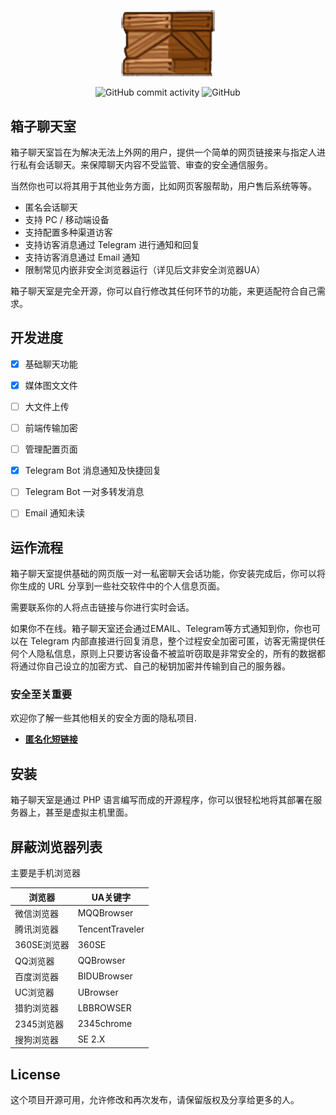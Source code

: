 <p align="center"><a href="https://laravel.com" target="_blank"><img src="box2.png" width="150"></a></p>

<p align="center">
<img alt="GitHub commit activity" src="https://img.shields.io/github/commit-activity/m/ellermister/box-chat">
<img alt="GitHub" src="https://img.shields.io/github/license/ellermister/box-chat">
</p>


## 箱子聊天室

箱子聊天室旨在为解决无法上外网的用户，提供一个简单的网页链接来与指定人进行私有会话聊天。来保障聊天内容不受监管、审查的安全通信服务。

当然你也可以将其用于其他业务方面，比如网页客服帮助，用户售后系统等等。

- 匿名会话聊天
- 支持 PC / 移动端设备
- 支持配置多种渠道访客
- 支持访客消息通过 Telegram 进行通知和回复
- 支持访客消息通过 Email 通知 
- 限制常见内嵌非安全浏览器运行（详见后文非安全浏览器UA）

箱子聊天室是完全开源，你可以自行修改其任何环节的功能，来更适配符合自己需求。

## 开发进度

- [x] 基础聊天功能
- [x] 媒体图文文件
- [ ] 大文件上传
- [ ] 前端传输加密
- [ ] 管理配置页面
- [x] Telegram Bot 消息通知及快捷回复
- [ ] Telegram Bot 一对多转发消息
- [ ] Email 通知未读



## 运作流程

箱子聊天室提供基础的网页版一对一私密聊天会话功能，你安装完成后，你可以将你生成的 URL 分享到一些社交软件中的个人信息页面。

需要联系你的人将点击链接与你进行实时会话。

如果你不在线。箱子聊天室还会通过EMAIL、Telegram等方式通知到你，你也可以在 Telegram 内部直接进行回复消息，整个过程安全加密可匿，访客无需提供任何个人隐私信息，原则上只要访客设备不被监听窃取是非常安全的，所有的数据都将通过你自己设立的加密方式、自己的秘钥加密并传输到自己的服务器。

### 安全至关重要

欢迎你了解一些其他相关的安全方面的隐私项目.

- **[匿名化短链接 ](https://x007.in/)**

## 安装

箱子聊天室是通过 PHP 语言编写而成的开源程序，你可以很轻松地将其部署在服务器上，甚至是虚拟主机里面。

## 屏蔽浏览器列表

主要是手机浏览器

| 浏览器      | UA关键字        |
| ----------- | --------------- |
| 微信浏览器  | MQQBrowser      |
| 腾讯浏览器  | TencentTraveler |
| 360SE浏览器 | 360SE           |
| QQ浏览器    | QQBrowser       |
| 百度浏览器  | BIDUBrowser     |
| UC浏览器    | UBrowser        |
| 猎豹浏览器  | LBBROWSER       |
| 2345浏览器  | 2345chrome      |
| 搜狗浏览器  | SE 2.X          |

## License

这个项目开源可用，允许修改和再次发布，请保留版权及分享给更多的人。
